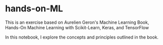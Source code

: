 # hands-on-ML
This is an exercise based on Aurelien Geron's Machine Learning Book, Hands-On Machine Learning with Scikit-Learn, Keras, and TensorFlow

In this notebook, I explore the concepts and principles outlined in the book.
